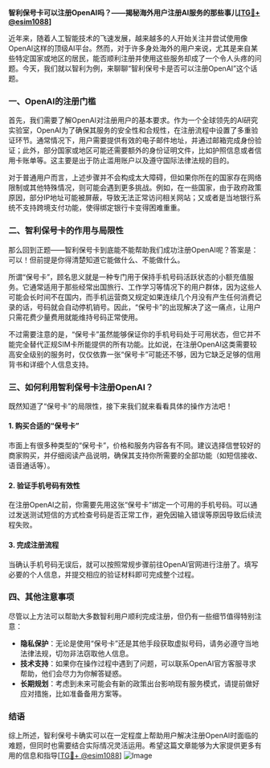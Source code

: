 **智利保号卡可以注册OpenAI吗？——揭秘海外用户注册AI服务的那些事儿[[TG💪+ @esim1088](https://t.me/s/esim1088)]**

近年来，随着人工智能技术的飞速发展，越来越多的人开始关注并尝试使用像OpenAI这样的顶级AI平台。然而，对于许多身处海外的用户来说，尤其是来自某些特定国家或地区的居民，能否顺利注册并使用这些服务却成了一个令人头疼的问题。今天，我们就以智利为例，来聊聊“智利保号卡是否可以注册OpenAI”这个话题。

### 一、OpenAI的注册门槛

首先，我们需要了解OpenAI对注册用户的基本要求。作为一个全球领先的AI研究实验室，OpenAI为了确保其服务的安全性和合规性，在注册流程中设置了多重验证环节。通常情况下，用户需要提供有效的电子邮件地址，并通过邮箱完成身份验证；此外，部分国家或地区可能还需要额外的身份证明文件，比如护照信息或者信用卡账单等。这主要是出于防止滥用账户以及遵守国际法律法规的目的。

对于普通用户而言，上述步骤并不会构成太大障碍，但如果你所在的国家存在网络限制或其他特殊情况，则可能会遇到更多挑战。例如，在一些国家，由于政府政策原因，部分IP地址可能被屏蔽，导致无法正常访问相关网站；又或者是当地银行系统不支持跨境支付功能，使得绑定银行卡变得困难重重。

### 二、智利保号卡的作用与局限性

那么回到正题——智利保号卡到底能不能帮助我们成功注册OpenAI呢？答案是：可以！但前提是你得清楚知道它能做什么、不能做什么。

所谓“保号卡”，顾名思义就是一种专门用于保持手机号码活跃状态的小额充值服务。它通常适用于那些经常出国旅行、工作学习等情况下的用户群体，因为这些人可能会长时间不在国内，而手机运营商又规定如果连续几个月没有产生任何消费记录的话，号码就会自动停机销号。因此，“保号卡”的出现解决了这一痛点，让用户只需花费少量费用就能维持号码正常使用。

不过需要注意的是，“保号卡”虽然能够保证你的手机号码处于可用状态，但它并不能完全替代正规SIM卡所能提供的所有功能。比如说，在注册OpenAI这类需要较高安全级别的服务时，仅仅依靠一张“保号卡”可能还不够，因为它缺乏足够的信用背书和详细个人信息支持。

### 三、如何利用智利保号卡注册OpenAI？

既然知道了“保号卡”的局限性，接下来我们就来看看具体的操作方法吧！

#### 1. 购买合适的“保号卡”
市面上有很多种类型的“保号卡”，价格和服务内容各有不同。建议选择信誉较好的商家购买，并仔细阅读产品说明，确保其支持你所需要的全部功能（如短信接收、语音通话等）。

#### 2. 验证手机号码有效性
在注册OpenAI之前，你需要先用这张“保号卡”绑定一个可用的手机号码。可以通过发送测试短信的方式检查号码是否正常工作，避免因输入错误等原因导致后续流程失败。

#### 3. 完成注册流程
当确认手机号码无误后，就可以按照常规步骤前往OpenAI官网进行注册了。填写必要的个人信息，并提交相应的验证材料即可完成整个过程。

### 四、其他注意事项

尽管以上方法可以帮助大多数智利用户顺利完成注册，但仍有一些细节值得特别注意：

- **隐私保护**：无论是使用“保号卡”还是其他手段获取虚拟号码，请务必遵守当地法律法规，切勿非法窃取他人信息。
- **技术支持**：如果你在操作过程中遇到了问题，可以联系OpenAI官方客服寻求帮助，他们会尽力为你解答疑惑。
- **长期规划**：考虑到未来可能会有新的政策出台影响现有服务模式，请提前做好应对措施，比如准备备用方案等。

### 结语

综上所述，智利保号卡确实可以在一定程度上帮助用户解决注册OpenAI时面临的难题，但同时也需要结合实际情况灵活运用。希望这篇文章能够为大家提供更多有用的信息和指导[[TG💪+ @esim1088](https://t.me/s/esim1088)] ![Image](https://i.postimg.cc/4NQfJmqS/Snipaste-2025-05-13-00-14-12.png)